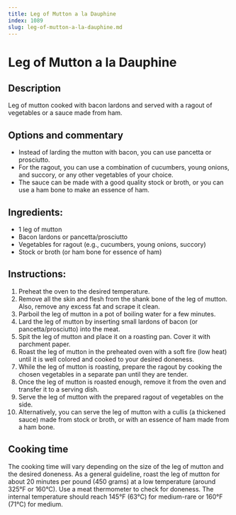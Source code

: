 ```yaml
---
title: Leg of Mutton a la Dauphine
index: 1089
slug: leg-of-mutton-a-la-dauphine.md
---
```


# Leg of Mutton a la Dauphine

## Description
Leg of mutton cooked with bacon lardons and served with a ragout of vegetables or a sauce made from ham.

## Options and commentary
- Instead of larding the mutton with bacon, you can use pancetta or prosciutto.
- For the ragout, you can use a combination of cucumbers, young onions, and succory, or any other vegetables of your choice.
- The sauce can be made with a good quality stock or broth, or you can use a ham bone to make an essence of ham.

## Ingredients:
- 1 leg of mutton
- Bacon lardons or pancetta/prosciutto
- Vegetables for ragout (e.g., cucumbers, young onions, succory)
- Stock or broth (or ham bone for essence of ham)

## Instructions:
1. Preheat the oven to the desired temperature.
2. Remove all the skin and flesh from the shank bone of the leg of mutton. Also, remove any excess fat and scrape it clean.
3. Parboil the leg of mutton in a pot of boiling water for a few minutes.
4. Lard the leg of mutton by inserting small lardons of bacon (or pancetta/prosciutto) into the meat.
5. Spit the leg of mutton and place it on a roasting pan. Cover it with parchment paper.
6. Roast the leg of mutton in the preheated oven with a soft fire (low heat) until it is well colored and cooked to your desired doneness.
7. While the leg of mutton is roasting, prepare the ragout by cooking the chosen vegetables in a separate pan until they are tender.
8. Once the leg of mutton is roasted enough, remove it from the oven and transfer it to a serving dish.
9. Serve the leg of mutton with the prepared ragout of vegetables on the side.
10. Alternatively, you can serve the leg of mutton with a cullis (a thickened sauce) made from stock or broth, or with an essence of ham made from a ham bone.

## Cooking time
The cooking time will vary depending on the size of the leg of mutton and the desired doneness. As a general guideline, roast the leg of mutton for about 20 minutes per pound (450 grams) at a low temperature (around 325°F or 160°C). Use a meat thermometer to check for doneness. The internal temperature should reach 145°F (63°C) for medium-rare or 160°F (71°C) for medium.